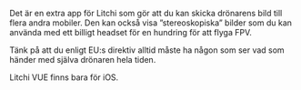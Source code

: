 Det är en extra app för Litchi som gör att du kan skicka drönarens bild till flera andra mobiler. Den kan också visa ”stereoskopiska” bilder som du kan använda med ett billigt headset för en hundring för att flyga FPV. 

Tänk på att du enligt EU:s direktiv alltid måste ha någon som ser vad som händer med själva drönaren hela tiden.

Litchi VUE finns bara för iOS.
